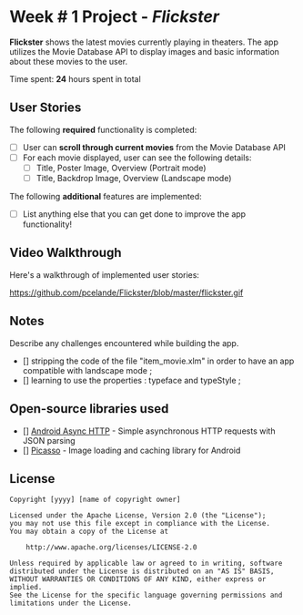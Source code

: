 # Week # 1 Project - *Flickster*

**Flickster** shows the latest movies currently playing in theaters. The app utilizes the Movie Database API to display images and basic information about these movies to the user.

Time spent: **24** hours spent in total

## User Stories

The following **required** functionality is completed:

* [ ] User can **scroll through current movies** from the Movie Database API
* [ ] For each movie displayed, user can see the following details:
  * [ ] Title, Poster Image, Overview (Portrait mode)
  * [ ] Title, Backdrop Image, Overview (Landscape mode)

The following **additional** features are implemented:

* [ ] List anything else that you can get done to improve the app functionality!

## Video Walkthrough

Here's a walkthrough of implemented user stories:

https://github.com/pcelande/Flickster/blob/master/flickster.gif

## Notes

Describe any challenges encountered while building the app.
* [] stripping the code of the file "item_movie.xlm" in order to have an app compatible with landscape mode ;
* [] learning to use the properties : typeface and typeStyle ;

## Open-source libraries used

* [] [Android Async HTTP](https://github.com/loopj/android-async-http) - Simple asynchronous HTTP requests with JSON parsing
* [] [Picasso](http://square.github.io/picasso/) - Image loading and caching library for Android

## License

    Copyright [yyyy] [name of copyright owner]

    Licensed under the Apache License, Version 2.0 (the "License");
    you may not use this file except in compliance with the License.
    You may obtain a copy of the License at

        http://www.apache.org/licenses/LICENSE-2.0

    Unless required by applicable law or agreed to in writing, software
    distributed under the License is distributed on an "AS IS" BASIS,
    WITHOUT WARRANTIES OR CONDITIONS OF ANY KIND, either express or implied.
    See the License for the specific language governing permissions and
    limitations under the License.

